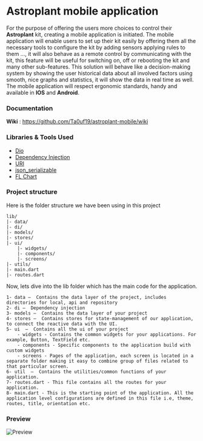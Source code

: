 # Astroplant mobile application

For the purpose of offering the users more choices to control their **Astroplant** kit, creating a mobile application is initiated.
The mobile application will enable users to set up their kit easily by offering them all the necessary tools to configure the kit by adding sensors applying rules to them …, it will also behave as a remote control by communicating with the kit, this feature will be useful for switching on, off or rebooting the kit and many other sub-features. This solution will behave like a decision-making system by showing the user historical data about all involved factors using smooth, nice graphs and statistics, it will show the data in real time as well. The mobile application will respect ergonomic standards, handy and available in **IOS** and **Android**.

### Documentation
**Wiki** : https://github.com/Ta0uf19/astroplant-mobile/wiki

### Libraries & Tools Used
* [Dio](https://github.com/flutterchina/dio)
* [Dependency Injection](https://github.com/fluttercommunity/get_it)
* [URI](https://github.com/google/uri.dart)
* [json_serializable](https://github.com/google/json_serializable.dart)
* [FL Chart](https://github.com/imaNNeoFighT/fl_chart)

### Project structure
Here is the folder structure we have been using in this project

```
lib/
|- data/
|- di/
|- models/
|- stores/
|- ui/
	|- widgets/
	|- components/
	|- screens/
|- utils/
|- main.dart
|- routes.dart
```

Now, lets dive into the lib folder which has the main code for the application.

```
1- data —  Contains the data layer of the project, includes directories for local, api and repository
2- di —  Dependency injection
3- models —  Contains the data layer of your project
4- stores —  Contains stores for state-management of our application, to connect the reactive data with the UI.
5- ui  —  Contains all the ui of your project
	- widgets - Contains the common widgets for your applications. For example, Button, TextField etc.
	- components - Specific components to the application build with custom widgets
	- screens - Pages of the application, each screen is located in a separate folder making it easy to combine group of files related to that particular screen. 
6- util  —  Contains the utilities/common functions of your application.
7- routes.dart - This file contains all the routes for your application.
8- main.dart - This is the starting point of the application. All the application level configurations are defined in this file i.e, theme, routes, title, orientation etc.
```

### Preview
![Preview](https://i.ibb.co/CJcNQ66/ezgif-com-gif-maker-3.gif)
